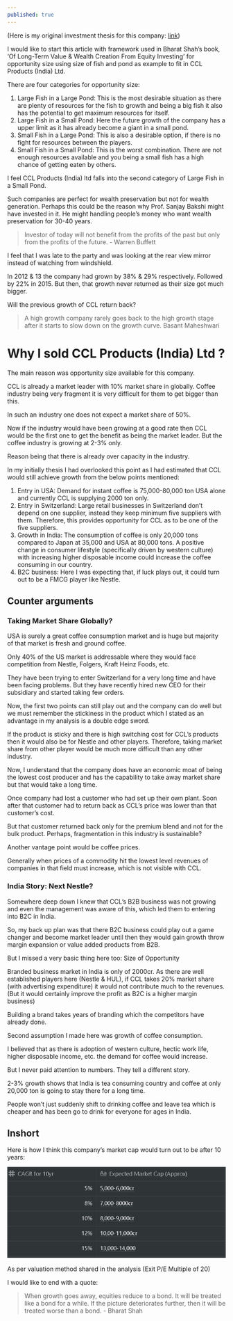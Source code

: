 ```yaml
---
published: true
---
```

(Here is my original investment thesis for this company: [link](https://arjunbadola.blog/ccl-products-india-ltd-analysis-the-moat-business-you-might-be-looking-for/))

I would like to start this article with framework used in Bharat Shah’s book, ‘Of Long-Term Value & Wealth Creation From Equity Investing’ for opportunity size using size of fish and pond as example to fit in CCL Products (India) Ltd.

There are four categories for opportunity size:

1. Large Fish in a Large Pond: This is the most desirable situation as there are plenty of resources for the fish to growth and being a big fish it also has the potential to get maximum resources for itself.
2. Large Fish in a Small Pond: Here the future growth of the company has a upper limit as it has already become a giant in a small pond.
3. Small Fish in a Large Pond: This is also a desirable option, if there is no fight for resources between the players.
4. Small Fish in a Small Pond: This is the worst combination. There are not enough resources available and you being a small fish has a high chance of getting eaten by others.

I feel CCL Products (India) ltd falls into the second category of Large Fish in a Small Pond.

Such companies are perfect for wealth preservation but not for wealth generation. Perhaps this could be the reason why Prof. Sanjay Bakshi might have invested in it. He might handling people’s money who want wealth preservation for 30-40 years.

> Investor of today will not benefit from the profits of the past but only from the profits of the future. - Warren Buffett

I feel that I was late to the party and was looking at the rear view mirror instead of watching from windshield.

In 2012 & 13 the company had grown by 38% & 29% respectively. Followed by 22% in 2015. But then, that growth never returned as their size got much bigger.

Will the previous growth of CCL return back?

> A high growth company rarely goes back to the high growth stage after it starts to slow down on the growth curve. Basant Maheshwari

# Why I sold CCL Products (India) Ltd ?

The main reason was opportunity size available for this company.

CCL is already a market leader with 10% market share in globally. Coffee industry being very fragment it is very difficult for them to get bigger than this.

In such an industry one does not expect a market share of 50%.

Now if the industry would have been growing at a good rate then CCL would be the first one to get the benefit as being the market leader. But the coffee industry is growing at 2-3% only.

Reason being that there is already over capacity in the industry.

In my initially thesis I had overlooked this point as I had estimated that CCL would still achieve growth from the below points mentioned:

1. Entry in USA: Demand for instant coffee is 75,000-80,000 ton USA alone and currently CCL is supplying 2000 ton only.
2. Entry in Switzerland: Large retail businesses in Switzerland don’t depend on one supplier, instead they keep minimum five suppliers with them. Therefore, this provides opportunity for CCL as to be one of the five suppliers.
3. Growth in India: The consumption of coffee is only 20,000 tons compared to Japan at 35,000 and USA at 80,000 tons. A positive change in consumer lifestyle (specifically driven by western culture) with increasing higher disposable income could increase the coffee consuming in our country.
4. B2C business: Here I was expecting that, if luck plays out, it could turn out to be a FMCG player like Nestle.

## Counter arguments

### Taking Market Share Globally?

USA is surely a great coffee consumption market and is huge but majority of that market is fresh and ground coffee.

Only 40% of the US market is addressable where they would face competition from Nestle, Folgers, Kraft Heinz Foods, etc.

They have been trying to enter Switzerland for a very long time and have been facing problems. But they have recently hired new CEO for their subsidiary and started taking few orders.

Now, the first two points can still play out and the company can do well but we must remember the stickiness in the product which I stated as an advantage in my analysis is a double edge sword.

If the product is sticky and there is high switching cost for CCL’s products then it would also be for Nestle and other players. Therefore, taking market share from other player would be much more difficult than any other industry.

Now, I understand that the company does have an economic moat of being the lowest cost producer and has the capability to take away market share but that would take a long time.

Once company had lost a customer who had set up their own plant. Soon after that customer had to return back as CCL’s price was lower than that customer’s cost.

But that customer returned back only for the premium blend and not for the bulk product. Perhaps, fragmentation in this industry is sustainable?

Another vantage point would be coffee prices.

Generally when prices of a commodity hit the lowest level revenues of companies in that field must increase, which is not visible with CCL.

### India Story: Next Nestle?

Somewhere deep down I knew that CCL’s B2B business was not growing and even the management was aware of this, which led them to entering into B2C in India.

So, my back up plan was that there B2C business could play out a game changer and become market leader until then they would gain growth throw margin expansion or value added products from B2B.

But I missed a very basic thing here too: Size of Opportunity

Branded business market in India is only of 2000cr. As there are well established players here (Nestle & HUL), if CCL takes 20% market share (with advertising expenditure) it would not contribute much to the revenues. (But it would certainly improve the profit as B2C is a higher margin business)

Building a brand takes years of branding which the competitors have already done.

Second assumption I made here was growth of coffee consumption.

I believed that as there is adoption of western culture, hectic work life, higher disposable income, etc. the demand for coffee would increase.

But I never paid attention to numbers. They tell a different story.

2-3% growth shows that India is tea consuming country and coffee at only 20,000 ton is going to stay there for a long time.

People won’t just suddenly shift to drinking coffee and leave tea which is cheaper and has been go to drink for everyone for ages in India.

## Inshort

Here is how I think this company’s market cap would turn out to be after 10 years: 

![CCL](/assets/CCL.PNG)

As per valuation method shared in the analysis (Exit P/E Multiple of 20)

I would like to end with a quote:

> When growth goes away, equities reduce to a bond. It will be treated like a bond for a while. If the picture deteriorates further, then it will be treated worse than a bond. - Bharat Shah
